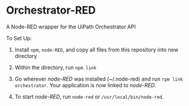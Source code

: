 # Orchestrator-RED
A Node-RED wrapper for the UiPath Orchestrator API

To Set Up:

1. Install `npm`, `node-RED`, and copy all files from this repository into new directory

2. Within the directory, run `npm link`

3. Go wherever *node-RED* was installed (~/.node-red) and run `rpm link orchestrator`. Your application is now linked to *node-RED*.

4. To start *node-RED*, run `node-red` or `/usr/local/bin/node-red`.
